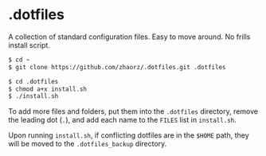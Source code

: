 # .dotfiles

A collection of standard configuration files. Easy to move around. No frills
install script.

```bash
$ cd ~
$ git clone https://github.com/zhaorz/.dotfiles.git .dotfiles

$ cd .dotfiles
$ chmod a+x install.sh
$ ./install.sh
```

To add more files and folders, put them into the `.dotfiles` directory, remove
the leading dot (`.`), and add each name to the `FILES` list in `install.sh`.

Upon running `install.sh`, if conflicting dotfiles are in the `$HOME` path, they
will be moved to the `.dotfiles_backup` directory.
